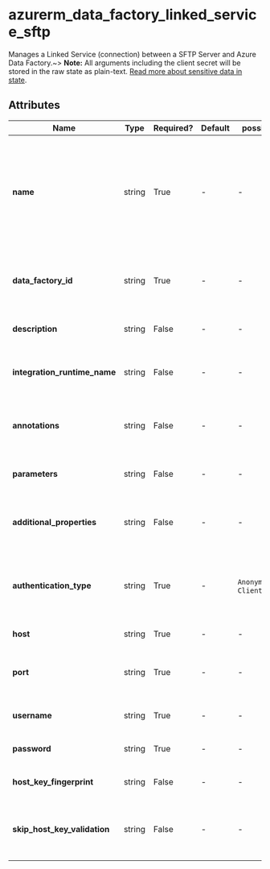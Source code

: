 # azurerm_data_factory_linked_service_sftp

Manages a Linked Service (connection) between a SFTP Server and Azure Data Factory.~> **Note:** All arguments including the client secret will be stored in the raw state as plain-text. [Read more about sensitive data in state](/docs/state/sensitive-data.html).

## Attributes

| Name | Type | Required? | Default  | possible values | Description |
| ---- | ---- | --------- | -------- | ----------- | ----------- |
| **name** | string | True | -  |  -  | Specifies the name of the Data Factory Linked Service. Changing this forces a new resource to be created. Must be unique within a data factory. See the [Microsoft documentation](https://docs.microsoft.com/azure/data-factory/naming-rules) for all restrictions. | 
| **data_factory_id** | string | True | -  |  -  | The Data Factory ID in which to associate the Linked Service with. Changing this forces a new resource. | 
| **description** | string | False | -  |  -  | The description for the Data Factory Linked Service. | 
| **integration_runtime_name** | string | False | -  |  -  | The integration runtime reference to associate with the Data Factory Linked Service. | 
| **annotations** | string | False | -  |  -  | List of tags that can be used for describing the Data Factory Linked Service. | 
| **parameters** | string | False | -  |  -  | A map of parameters to associate with the Data Factory Linked Service. | 
| **additional_properties** | string | False | -  |  -  | A map of additional properties to associate with the Data Factory Linked Service. | 
| **authentication_type** | string | True | -  |  `Anonymous`, `Basic`, `ClientCertificate`  | The type of authentication used to connect to the web table source. Valid options are `Anonymous`, `Basic` and `ClientCertificate`. | 
| **host** | string | True | -  |  -  | The SFTP server hostname. | 
| **port** | string | True | -  |  -  | The TCP port number that the SFTP server uses to listen for client connection. Default value is 22. | 
| **username** | string | True | -  |  -  | The username used to log on to the SFTP server. | 
| **password** | string | True | -  |  -  | Password to logon to the SFTP Server for Basic Authentication. | 
| **host_key_fingerprint** | string | False | -  |  -  | The host key fingerprint of the SFTP server. | 
| **skip_host_key_validation** | string | False | -  |  -  | Whether to validate host key fingerprint while connecting. If set to `false`, `host_key_fingerprint` must also be set. | 

